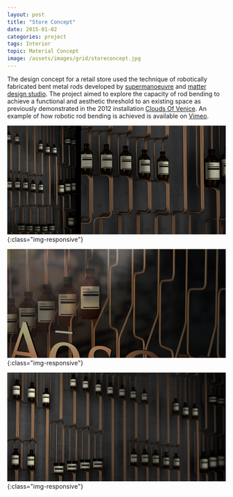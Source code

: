 ```yaml
---
layout: post
title: "Store Concept"
date: 2015-01-02
categories: project
tags: Interior
topic: Material Concept
image: /assets/images/grid/storeconcept.jpg
---
```

The design concept for a retail store used the technique of robotically fabricated bent metal rods developed by [supermanoeuvre](https://supermanoeuvre.com/) and [matter design studio](https://www.matterdesignstudio.com/). The project aimed to explore the capacity of rod bending to achieve a functional and aesthetic threshold to an existing space as previously demonstrated in the 2012 installation [Clouds Of Venice](https://papers.cumincad.org/data/works/att/acadia13_311.content.pdf). An example of how robotic rod bending is achieved is available on [Vimeo](https://vimeo.com/49283982).  

![Store Concept](/assets/images/posts/storeconcept1.jpg){:class="img-responsive"}

![Store Concept](/assets/images/posts/storeconcept2.jpg){:class="img-responsive"}

![Store Concept](/assets/images/posts/storeconcept3.jpg){:class="img-responsive"}

<!-- ![Store Concept](/images/storeconcept4.jpg){:class="img-responsive"} -->
